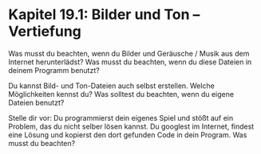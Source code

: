 # Kapitel 19.1: Bilder und Ton – Vertiefung

Was musst du beachten, wenn du Bilder und Geräusche / Musik aus dem Internet herunterlädst? Was musst du beachten, wenn
du diese Dateien in deinem Programm benutzt?

Du kannst Bild- und Ton-Dateien auch selbst erstellen. Welche Möglichkeiten kennst du? Was solltest du beachten, wenn du
eigene Dateien benutzt?

Stelle dir vor: Du programmierst dein eigenes Spiel und stößt auf ein Problem, das du nicht selber lösen kannst. Du
googlest im Internet, findest eine Lösung und kopierst den dort gefunden Code in dein Program. Was musst du beachten?
